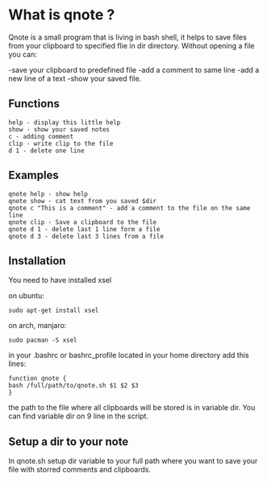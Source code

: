 # What is qnote ?

Qnote is a small program that is living in bash shell, it helps to save files from your 
clipboard to specified flie in dir directory. Without opening a file you can:

-save your clipboard to predefined file
-add a comment to same line
-add a new line of a text
-show your saved file. 

## Functions 
```
help - display this little help
show - show your saved notes 
c - adding comment 
clip - write clip to the file 
d 1 - delete one line
```
## Examples
```
qnote help - show help
qnote show - cat text from you saved $dir
qnote c "This is a comment" - add a comment to the file on the same line
qnote clip - Save a clipboard to the file
qnote d 1 - delete last 1 line form a file 
qnote d 3 - delete last 3 lines from a file
```
## Installation

You need to have installed xsel

on ubuntu:
```
sudo apt-get install xsel
```
on arch, manjaro:
```
sudo pacman -S xsel
```
in your .bashrc or bashrc_profile located in your home directory add this lines:
```
function qnote {
bash /full/path/to/qnote.sh $1 $2 $3
}
```
the path to the file where all clipboards will be stored is in variable dir.
You can find variable dir on 9 line in the script. 

## Setup a dir to your note

In qnote.sh setup dir variable to your full path where you want to save your file with storred comments and clipboards.
